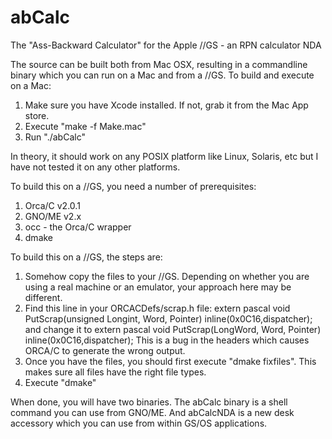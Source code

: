 abCalc
======

The "Ass-Backward Calculator" for the Apple //GS - an RPN calculator NDA

The source can be built both from Mac OSX, resulting in a commandline binary which you can run on a Mac and from a //GS.
To build and execute on a Mac:

1. Make sure you have Xcode installed.  If not, grab it from the Mac App store.
2. Execute "make -f Make.mac"
3. Run "./abCalc"

In theory, it should work on any POSIX platform like Linux, Solaris, etc but I have not tested it on any other platforms.

To build this on a //GS, you need a number of prerequisites:

1. Orca/C v2.0.1
2. GNO/ME v2.x
3. occ - the Orca/C wrapper
4. dmake

To build this on a //GS, the steps are:

1. Somehow copy the files to your //GS.  Depending on whether you are using a real machine or an emulator, your
approach here may be different.
2. Find this line in your ORCACDefs/scrap.h file:
    extern pascal void PutScrap(unsigned Longint, Word, Pointer) inline(0x0C16,dispatcher);
and change it to
    extern pascal void PutScrap(LongWord, Word, Pointer) inline(0x0C16,dispatcher);
This is a bug in the headers which causes ORCA/C to generate the wrong output.
3. Once you have the files, you should first execute "dmake fixfiles".  This makes sure all files have the right
file types.
4. Execute "dmake"

When done, you will have two binaries.  The abCalc binary is a shell command you can use from GNO/ME.  And abCalcNDA
is a new desk accessory which you can use from within GS/OS applications.
